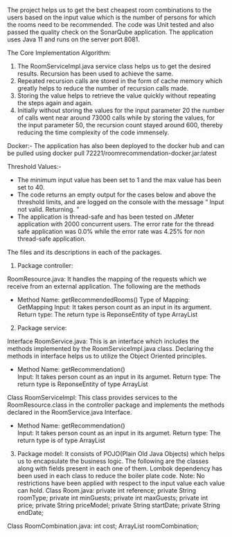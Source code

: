 The project helps us to get the best cheapest room combinations to the users based on the input value which is the number of persons for which the rooms need to be recommended. 
The code was Unit tested and also passed the quality check on the SonarQube application. 
The application uses Java 11 and runs on the server port 8081. 

The Core Implementation Algorithm:

1)	The RoomServiceImpl.java service class helps us to get the desired results. Recursion has been used to achieve the same.
2)	Repeated recursion calls are stored in the form of cache memory which greatly helps to reduce the number of recursion calls made. 
3) Storing the value helps to retrieve the value quickly without repeating the steps again and again. 
4) Initially without storing the values for the input parameter 20 the number of calls went near around 73000 calls while by storing the values, for the input parameter 50, the recursion count stayed around 600, thereby reducing the time complexity of the code immensely.


Docker:-
The application has also been deployed to the docker hub and can be pulled using docker pull 72221/roomrecommendation-docker.jar:latest

Threshold Values:-
- The minimum input value has been set to 1 and the max value has been set to 40.
- The code returns an empty output for the cases below and above the threshold limits, and are logged on the console with the message “ Input not valid. Returning. ”
- The application is thread-safe and has been tested on JMeter application with 2000 concurrent users. The error rate for the thread safe application was 0.0% while the error rate was 4.25% for non thread-safe application.

The files and its descriptions in each of the packages.
1)	Package controller:

RoomResource.java: 
It handles the mapping of the requests which we receive from an external application. The following are the methods

-	 Method Name: getRecommendedRooms()
Type of Mapping: GetMapping
Input: It takes person count as an input in its argument.
Return type: The return type is ReponseEntity of type ArrayList<RoomCombination>  



2)	Package service:

Interface RoomService.java:
This is an interface which includes the methods implemented by the RoomServiceImpl.java class. Declaring the methods in interface helps us to utilize the Object Oriented principles.

-	 Method Name: getRecommendation()	
Input: It takes person count as an input in its argumet.
Return type: The return type is ReponseEntity of type ArrayList<RoomCombination>

Class RoomServiceImpl:
This class provides services to the RoomResource.class in the controller package and implements the methods declared in the RoomService.java Interface.

-	Method Name: getRecommendation()	
Input: It takes person count as an input in its argumet.
Return type: The return type is of type ArrayList<RoomCombination>

3)	Package model:
It consists of POJO(Plain Old Java Objects) which helps us to encapsulate the business logic. The following are the classes along with fields present in each one of them. Lombok dependency has been used in each class to reduce the boiler plate code. 
Note: No restrictions have been applied with respect to the input value each value can hold. 
Class Room.java:
    private int reference;
    private String roomType;
    private int minGuests;
    private int maxGuests;
    private int price;
    private String priceModel;
    private String startDate;
    private String endDate;


Class RoomCombination.java:
 	    int cost;
   	    ArrayList<String> roomCombination;

